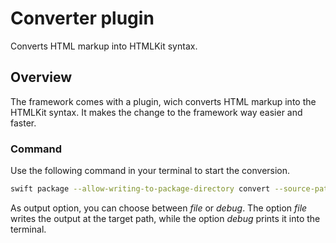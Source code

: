 # Converter plugin

Converts HTML markup into HTMLKit syntax.

## Overview

The framework comes with a plugin, wich converts HTML markup into the HTMLKit syntax. It makes the change to the framework way easier and faster.

### Command

Use the following command in your terminal to start the conversion.

```sh
swift package --allow-writing-to-package-directory convert --source-path [source-path] --target-path [target-path] --output-option debug
```

As output option, you can choose between _file_ or _debug_. The option _file_ writes the output at the target path, while the option _debug_ prints it into the terminal.
